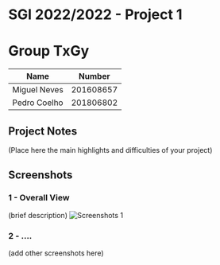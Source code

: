 # SGI 2022/2022 - Project 1

# Group TxGy

| Name             | Number    |
| ---------------- | --------- |
| Miguel Neves     | 201608657 |
| Pedro Coelho     | 201806802 |


## Project Notes

(Place here the main highlights and difficulties of your project)

## Screenshots

### 1 - Overall View
(brief description)
![Screenshots 1](tp1/screenshots/img1.png)

### 2 - ....
(add other screenshots here)


